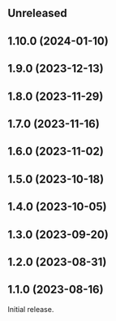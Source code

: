 <!-- Learn how to maintain this file at https://github.com/WordPress/gutenberg/tree/HEAD/packages#maintaining-changelogs. -->

## Unreleased

## 1.10.0 (2024-01-10)

## 1.9.0 (2023-12-13)

## 1.8.0 (2023-11-29)

## 1.7.0 (2023-11-16)

## 1.6.0 (2023-11-02)

## 1.5.0 (2023-10-18)

## 1.4.0 (2023-10-05)

## 1.3.0 (2023-09-20)

## 1.2.0 (2023-08-31)

## 1.1.0 (2023-08-16)

Initial release.

